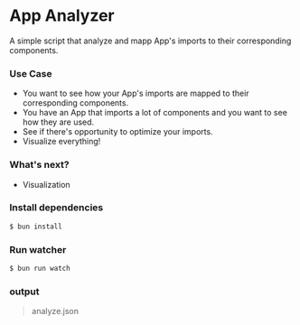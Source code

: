 # App Analyzer 
A simple script that analyze and mapp App's imports to their corresponding components.

### Use Case
- You want to see how your App's imports are mapped to their corresponding components.
- You have an App that imports a lot of components and you want to see how they are used. 
- See if there's opportunity to optimize your imports.
- Visualize everything!

### What's next?
- Visualization

### Install dependencies
```bash
$ bun install
```
### Run watcher
```bash
$ bun run watch
```

### output
> analyze.json
